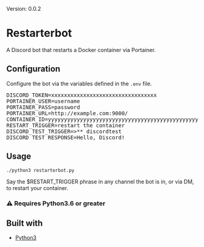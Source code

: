 Version: 0.0.2

# Restarterbot

A Discord bot that restarts a Docker container via Portainer.

## Configuration

Configure the bot via the variables defined in the `.env` file.

<pre>
DISCORD_TOKEN=xxxxxxxxxxxxxxxxxxxxxxxxxxxxxxxxx
PORTAINER_USER=username
PORTAINER_PASS=password
PORTAINER_URL=http://example.com:9000/
CONTAINER_ID=yyyyyyyyyyyyyyyyyyyyyyyyyyyyyyyyyyyyyyyyyyyyyyyyyyyyyyyyyyyyyyyy
RESTART_TRIGGER=restart the container
DISCORD_TEST_TRIGGER=>** discordtest
DISCORD_TEST_RESPONSE=Hello, Discord!
</pre>

## Usage

`./python3 restarterbot.py`

Say the $RESTART_TRIGGER phrase in any channel the bot is in, or via DM, to restart your container.

### :warning: Requires Python3.6 or greater

## Built with

- [Python3](https://docs.python.org/3/)
